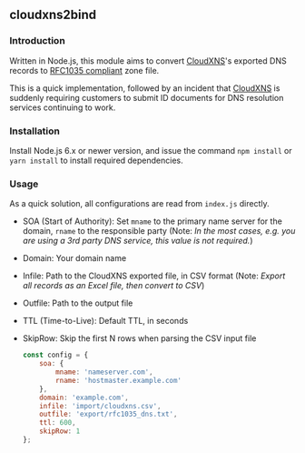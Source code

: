 ## cloudxns2bind

### Introduction

Written in Node.js, this module aims to convert [CloudXNS](https://www.cloudxns.net/)'s exported DNS records to [RFC1035 compliant](http://www.ietf.org/rfc/rfc1035.txt) zone file.

This is a quick implementation, followed by an incident that [CloudXNS](https://www.cloudxns.net/) is suddenly requiring customers to submit ID documents for DNS resolution services continuing to work.

### Installation

Install Node.js 6.x or newer version, and issue the command ```npm install``` or ```yarn install``` to install required dependencies.

### Usage

As a quick solution, all configurations are read from ```index.js``` directly.

- SOA (Start of Authority): Set ```mname``` to the primary name server for the domain, ```rname``` to the responsible party (Note: _In the most cases, e.g. you are using a 3rd party DNS service, this value is not required._)
- Domain: Your domain name
- Infile: Path to the CloudXNS exported file, in CSV format (Note: _Export all records as an Excel file, then convert to CSV_)
- Outfile: Path to the output file
- TTL (Time-to-Live): Default TTL, in seconds
- SkipRow: Skip the first N rows when parsing the CSV input file

    ```javascript
    const config = {
        soa: {
            mname: 'nameserver.com',
            rname: 'hostmaster.example.com'
        },
        domain: 'example.com',
        infile: 'import/cloudxns.csv',
        outfile: 'export/rfc1035_dns.txt',
        ttl: 600,
        skipRow: 1
    };
    ```
